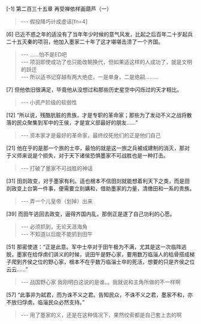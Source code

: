 
[-1] 第二百三十五章 再受禅依样画葫芦（一）
>--- 假投降巧计成虚话[fn=4]<br>

[6] 已近不惑之年的适没有了当年年少时候的意气风发，比起之后百年二十岁起兵二十五灭秦的项羽，他加入墨家二十年了这才堪堪击溃了一个齐国。
>--- ……怕不是ED吧<br>
>--- 项羽即使成功了也只能改朝换代，但如果适这样的人成功了，就是文明的跃迁<br>
>--- 所以适书记穿越有两大绝症，一是单身，二是绝嗣………<br>

[7] 但他依旧很满足，毕竟他从没想过和那些历史星空中闪烁过的天才相比。
>--- 小资产阶级的软弱性<br>

[12] “所以说，残酷肮脏的贵族，才是专职的革命家；那些为了发动不义之战将散落的民众聚集到军中的王侯，才是宣义部最好的朋友……”
>--- 资本家才是最好的革命家，最终绞死他们的正是他们自己<br>

[21] 他在乎的是那一个旅的士卒，最怕的就是这一旅之兵被成建制的消灭，那对于义师来说是个损失，对于天下诸侯恐惧墨家不可战胜也是一种打击。
>--- 打破了墨家不可战胜的神话<br>

[31] 田剡政变，对于墨家有利。适也根本不信田剡就能想着利天下之类，而是田剡政变上台第一件事，便需要立刻媾和，借助墨家的力量，清缴田和一系的贵族。
>--- 弄一个儿皇帝（划掉）出来<br>

[39] 而田午逃回去政变，逼得齐国内乱，那倒正是遂了自己功利的心愿。
>--- 必须抓到，无论天涯海角<br>
>--- 不知道以后能不能抓到田午<br>

[51] 那密使道：“正是此意。军中士卒对于田午极为不满，尤其是这一次临阵逃脱，墨家在给俘虏们讲义的时候，说田午是野心家，要用数万临淄人的枯骨搭成梯子爬到齐侯之位的野心家，根本不在乎数万临淄士卒的死活，想要的只是齐侯之位云云……”
>--- 战国野心家 我刚明白这说的是谁。。我就说和主角所做的不一样啊<br>

[57] “此事非为弑君，而为诛不义之君。告知民众，不诛不义之君，墨家不和，亦不放归俘虏。临淄民众必然支持。”
>--- 用了墨家的义，还是在这种情况下，果然绞索都是自己套上去的啊<br>
